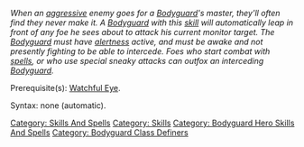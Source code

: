 *When an [aggressive](Aggressive_Mobs "wikilink") enemy goes for a
[Bodyguard](:Category:_Bodyguards "wikilink")'s master, they'll often
find they never make it. A [Bodyguard](:Category:_Bodyguards "wikilink")
with this [skill](:Category:_Skills "wikilink") will automatically leap
in front of any foe he sees about to attack his current monitor target.
The [Bodyguard](:Category:_Bodyguards "wikilink") must have
[alertness](Alertness "wikilink") active, and must be awake and not
presently fighting to be able to intercede. Foes who start combat with
[spells](:Category:_Spells "wikilink"), or who use special sneaky
attacks can outfox an interceding
[Bodyguard](:Category:_Bodyguards "wikilink").*

Prerequisite(s): [Watchful Eye](Watchful_Eye "wikilink").

Syntax: none (automatic).

[Category: Skills And Spells](Category:_Skills_And_Spells "wikilink")
[Category: Skills](Category:_Skills "wikilink") [Category: Bodyguard
Hero Skills And
Spells](Category:_Bodyguard_Hero_Skills_And_Spells "wikilink")
[Category: Bodyguard Class
Definers](Category:_Bodyguard_Class_Definers "wikilink")
